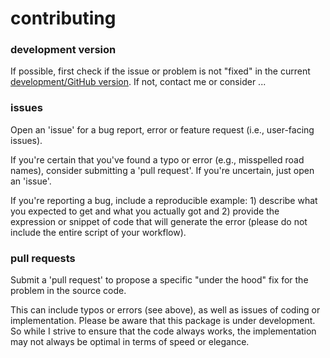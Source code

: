 contributing
================

### development version

If possible, first check if the issue or problem is not "fixed" in the current [development/GitHub version](https://github.com/lindbrook/cholera#getting-started). If not, contact me or consider ...

### issues

Open an 'issue' for a bug report, error or feature request (i.e., user-facing issues).

If you're certain that you've found a typo or error (e.g., misspelled road names), consider submitting a 'pull request'. If you're uncertain, just open an 'issue'.

If you're reporting a bug, include a reproducible example: 1) describe what you expected to get and what you actually got and 2) provide the expression or snippet of code that will generate the error (please do not include the entire script of your workflow).

### pull requests

Submit a 'pull request' to propose a specific "under the hood" fix for the problem in the source code.

This can include typos or errors (see above), as well as issues of coding or implementation. Please be aware that this package is under development. So while I strive to ensure that the code always works, the implementation may not always be optimal in terms of speed or elegance.
